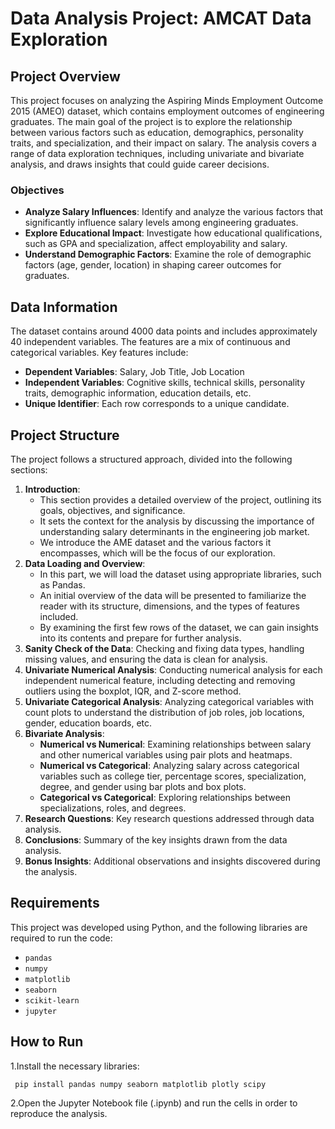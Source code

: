 # Data Analysis Project: AMCAT Data Exploration

## Project Overview
This project focuses on analyzing the Aspiring Minds Employment Outcome 2015 (AMEO) dataset, which contains employment outcomes of engineering graduates. The main goal of the project is to explore the relationship between various factors such as education, demographics, personality traits, and specialization, and their impact on salary. The analysis covers a range of data exploration techniques, including univariate and bivariate analysis, and draws insights that could guide career decisions.

### Objectives
- **Analyze Salary Influences**: Identify and analyze the various factors that significantly influence salary levels among engineering graduates.
- **Explore Educational Impact**: Investigate how educational qualifications, such as GPA and specialization, affect employability and salary.
- **Understand Demographic Factors**: Examine the role of demographic factors (age, gender, location) in shaping career outcomes for graduates.

## Data Information
The dataset contains around 4000 data points and includes approximately 40 independent variables. The features are a mix of continuous and categorical variables. Key features include:
- **Dependent Variables**: Salary, Job Title, Job Location
- **Independent Variables**: Cognitive skills, technical skills, personality traits, demographic information, education details, etc.
- **Unique Identifier**: Each row corresponds to a unique candidate.

## Project Structure
The project follows a structured approach, divided into the following sections:
1. **Introduction**: 
   - This section provides a detailed overview of the project, outlining its goals, objectives, and significance.
   - It sets the context for the analysis by discussing the importance of understanding salary determinants in the engineering job market.
   - We introduce the AME dataset and the various factors it encompasses, which will be the focus of our exploration.
2. **Data Loading and Overview**: 
   - In this part, we will load the dataset using appropriate libraries, such as Pandas.
   - An initial overview of the data will be presented to familiarize the reader with its structure, dimensions, and the types of features included.
   - By examining the first few rows of the dataset, we can gain insights into its contents and prepare for further analysis.
3. **Sanity Check of the Data**: Checking and fixing data types, handling missing values, and ensuring the data is clean for analysis.
4. **Univariate Numerical Analysis**: Conducting numerical analysis for each independent numerical feature, including detecting and removing outliers using the boxplot, IQR, and Z-score method.
5. **Univariate Categorical Analysis**: Analyzing categorical variables with count plots to understand the distribution of job roles, job locations, gender, education boards, etc.
6. **Bivariate Analysis**:
   - **Numerical vs Numerical**: Examining relationships between salary and other numerical variables using pair plots and heatmaps.
   - **Numerical vs Categorical**: Analyzing salary across categorical variables such as college tier, percentage scores, specialization, degree, and gender using bar plots and box plots.
   - **Categorical vs Categorical**: Exploring relationships between specializations, roles, and degrees.
7. **Research Questions**: Key research questions addressed through data analysis.
8. **Conclusions**: Summary of the key insights drawn from the data analysis.
9. **Bonus Insights**: Additional observations and insights discovered during the analysis.
## Requirements
This project was developed using Python, and the following libraries are required to run the code:
- `pandas`
- `numpy`
- `matplotlib`
- `seaborn`
- `scikit-learn`
- `jupyter`

## How to Run
1.Install the necessary libraries:
  ```bash
   pip install pandas numpy seaborn matplotlib plotly scipy
   ```
2.Open the Jupyter Notebook file (.ipynb) and run the cells in order to reproduce the analysis.
